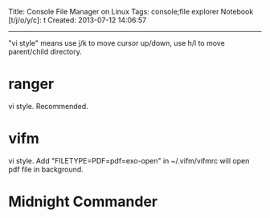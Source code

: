 Title: Console File Manager on Linux
Tags: console;file explorer
Notebook [t/j/o/y/c]: t
Created: 2013-07-12 14:06:57

------

"vi style" means use j/k to move cursor up/down, use h/l to move parent/child directory.

# ranger

vi style. Recommended.

# vifm

vi style. Add "FILETYPE=PDF=pdf=exo-open" in ~/.vifm/vifmrc will open pdf file in background.

# Midnight Commander

